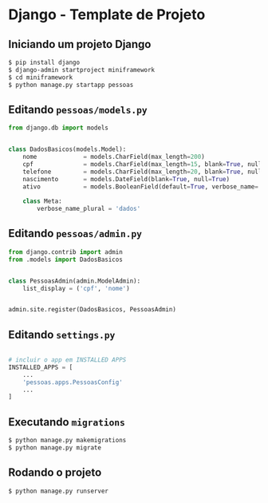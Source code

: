 # Django - Template de Projeto


## Iniciando um projeto Django

```bash
$ pip install django
$ django-admin startproject miniframework
$ cd miniframework
$ python manage.py startapp pessoas
```

## Editando `pessoas/models.py`

```python
from django.db import models


class DadosBasicos(models.Model):
    nome             = models.CharField(max_length=200)
    cpf              = models.CharField(max_length=15, blank=True, null=True)
    telefone         = models.CharField(max_length=20, blank=True, null=True)
    nascimento       = models.DateField(blank=True, null=True)
    ativo            = models.BooleanField(default=True, verbose_name='Ativo')
    
    class Meta:
        verbose_name_plural = 'dados'
```

## Editando `pessoas/admin.py`

```python
from django.contrib import admin
from .models import DadosBasicos


class PessoasAdmin(admin.ModelAdmin):
    list_display = ('cpf', 'nome')


admin.site.register(DadosBasicos, PessoasAdmin)
```

## Editando `settings.py`

```python

# incluir o app em INSTALLED APPS
INSTALLED_APPS = [
    ...
    'pessoas.apps.PessoasConfig'
    ...
]
```

## Executando `migrations`

```bash
$ python manage.py makemigrations
$ python manage.py migrate
```

## Rodando o projeto

```bash
$ python manage.py runserver
```